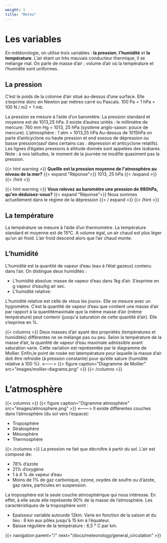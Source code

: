 ```yaml
---
weight: 1
title: "Meteo"
---
```


# Les variables

En météorologie, on utilise trois variables : **la pression**, **l’humidité** et **la température**. L’air étant un très mauvais conducteur thermique, il se mélange mal. On parle de masse d’air ; volume d’air où la température et l’humidité sont uniformes.

## La pression

C’est le poids de la colonne d’air situé au-dessus d’une surface. Elle s’exprime donc en Newton par mètres carré ou Pascals.
100 Pa = 1 hPa = 100 N / m2 = 1 mb.

La pression se mesure à ̀l’aide d’un baromètre.
La pression standard et moyenne est de 1013,25 hPa.
Il existe d’autres unités : le millimètre de mercure: 760 mm Hg = 1013, 25 hPa (système anglo-saxon: pouce de mercure).
L’atmosphère : 1 atm = 1013,25 hPa Au-dessus de 1015hPa on parle d’anticyclone ou haute pression et end essous de dépression ou basse pression(sauf dans certains cas : dépression et anticyclone relatifs).
Les lignes d’égales pressions à altitude donnée sont appelées des isobares.
Note : à nos latitudes, le moment de la journée ne modifie quasiment pas la pression.

{{< hint warning >}}
**Quellle est la pression moyenne de l'atmosphère au niveau de la mer?**
{{< expand "Réponse">}}
1013, 25 hPa
{{< /expand >}}
{{< /hint >}}

{{< hint warning >}}
**Vous relevez au baromètre une pression de 980hPa, qu'en déduisez-vous?**
{{< expand "Réponse">}}
Nous sommes actuellement dans le régime de la dépression
{{< / expand >}}
{{< /hint >}}

## La température

La température se mesure à l’aide d’un thermomètre. La température standard et moyenne est de 15°C. A volume égal, un air chaud est plus léger qu’un air froid. L’air froid descend alors que l’air chaud monte.

## L’humidité

L’humidité est la quantité de vapeur d’eau (eau à l’état gazeux) contenu dans l’air. On distingue deux humidités :

- L’humidité absolue: masse de vapeur d’eau dans 1kg d’air. S’exprime en g vapeur d’eau/kg air sec.
- L’humidité relative:

L’humidité relative est celle de «tous les jours». Elle se mesure avec un hygromètre. C’est la quantité de vapeur d’eau que contient une masse d’air par rapport à la quantitémaximale que la même masse d’air (même température) peut contenir (jusqu'a ̀saturation de cette quantité d’air). Elle s’exprime en %.

{{< columns >}}
Deux masses d’air ayant des propriétés (températures et humidités) différentes ne se mélange pas ou peu. Selon la température de la masse d’air, la quantité de vapeur d’eau maximale admissible avant saturation varie. Cette variation est représentée par le diagramme de Mollier. Enfin,le point de rosée est latempérature pour laquelle la masse d’air doit être refroidie (à pression constante) pour qu’elle sature (humidité relative à 100 %).
<--->
{{< figure caption="Diagramme de Mollier" src="images/mollier-diagrams.png" >}}
{{< /columns >}}

# L’atmosphère
{{< columns >}}
{{< figure caption="Digramme atmosphère" src="images/atmosphere.png" >}}
<--->
Il existe différentes couches dans l’atmosphère (du sol vers l’espace):

- Troposphère
- Stratosphère
- Mésosphère
- Thermosphère

{{< /columns >}}
La pression ne fait que décroître à partir du sol. L’air est composé de:

- 78% d’azote
- 21% d’oxygène
- 1 à 4 % de vapeur d’eau
- Moins de 1% de gaz carbonique, ozone, oxydes de soufre ou d’azote, gaz rares, particules en suspension.

La troposphère est la seule couche atmosphérique qui nous intéresse. En effet, à elle seule elle représente 90% de la masse de l’atmosphère.
Les caractéristiques de la troposphère sont :

- Epaisseur variable autourde 12km. Varie en fonction de la saison et du lieu : 8 km aux pôles jusqu'à 15 km à l’équateur.
- Baisse régulière de la température : 6,5 ° C par km.

{{< navigation parent="/" next="/docs/meteorology/general_circulation" >}}
